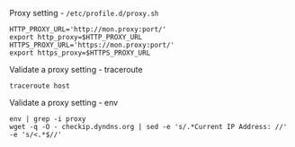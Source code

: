 Proxy setting - `/etc/profile.d/proxy.sh`

```
HTTP_PROXY_URL='http://mon.proxy:port/'   
export http_proxy=$HTTP_PROXY_URL
HTTPS_PROXY_URL='https://mon.proxy:port/'   
export https_proxy=$HTTPS_PROXY_URL
```

Validate a proxy setting - traceroute

```
traceroute host
```

Validate a proxy setting - env

```
env | grep -i proxy
wget -q -O - checkip.dyndns.org | sed -e 's/.*Current IP Address: //' -e 's/<.*$//'
```
